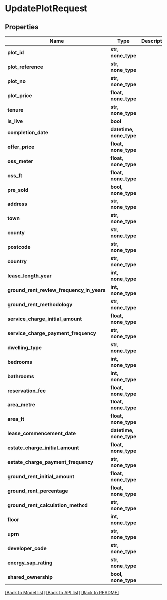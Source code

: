 # UpdatePlotRequest


## Properties
Name | Type | Description | Notes
------------ | ------------- | ------------- | -------------
**plot_id** | **str, none_type** |  | [optional] 
**plot_reference** | **str, none_type** |  | [optional] 
**plot_no** | **str, none_type** |  | [optional] 
**plot_price** | **float, none_type** |  | [optional] 
**tenure** | **str, none_type** |  | [optional] 
**is_live** | **bool** |  | [optional] 
**completion_date** | **datetime, none_type** |  | [optional] 
**offer_price** | **float, none_type** |  | [optional] 
**oss_meter** | **float, none_type** |  | [optional] 
**oss_ft** | **float, none_type** |  | [optional] 
**pre_sold** | **bool, none_type** |  | [optional] 
**address** | **str, none_type** |  | [optional] 
**town** | **str, none_type** |  | [optional] 
**county** | **str, none_type** |  | [optional] 
**postcode** | **str, none_type** |  | [optional] 
**country** | **str, none_type** |  | [optional] 
**lease_length_year** | **int, none_type** |  | [optional] 
**ground_rent_review_frequency_in_years** | **int, none_type** |  | [optional] 
**ground_rent_methodology** | **str, none_type** |  | [optional] 
**service_charge_initial_amount** | **float, none_type** |  | [optional] 
**service_charge_payment_frequency** | **str, none_type** |  | [optional] 
**dwelling_type** | **str, none_type** |  | [optional] 
**bedrooms** | **int, none_type** |  | [optional] 
**bathrooms** | **int, none_type** |  | [optional] 
**reservation_fee** | **float, none_type** |  | [optional] 
**area_metre** | **float, none_type** |  | [optional] 
**area_ft** | **float, none_type** |  | [optional] 
**lease_commencement_date** | **datetime, none_type** |  | [optional] 
**estate_charge_initial_amount** | **float, none_type** |  | [optional] 
**estate_charge_payment_frequency** | **str, none_type** |  | [optional] 
**ground_rent_initial_amount** | **float, none_type** |  | [optional] 
**ground_rent_percentage** | **float, none_type** |  | [optional] 
**ground_rent_calculation_method** | **str, none_type** |  | [optional] 
**floor** | **int, none_type** |  | [optional] 
**uprn** | **str, none_type** |  | [optional] 
**developer_code** | **str, none_type** |  | [optional] 
**energy_sap_rating** | **str, none_type** |  | [optional] 
**shared_ownership** | **bool, none_type** |  | [optional] 

[[Back to Model list]](../README.md#documentation-for-models) [[Back to API list]](../README.md#documentation-for-api-endpoints) [[Back to README]](../README.md)


